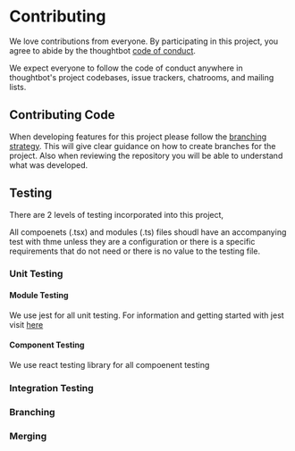 # Contributing

We love contributions from everyone.
By participating in this project,
you agree to abide by the thoughtbot [code of conduct].

We expect everyone to follow the code of conduct
anywhere in thoughtbot's project codebases,
issue trackers, chatrooms, and mailing lists.

## Contributing Code

When developing features for this project please follow the [branching strategy][branching_strategy_url]. This will give clear guidance on how to create branches for the project. Also when reviewing the repository you will be able to understand what was developed.

## Testing

There are 2 levels of testing incorporated into this project,

All compoenets (.tsx) and modules (.ts) files shoudl have an accompanying test with thme unless they are a configuration or there is a specific requirements that do not need or there is no value to the testing file.

### Unit Testing

#### Module Testing

We use jest for all unit testing. For information and getting started with jest visit [here][jest_url]

#### Component Testing

We use react testing library for all compoenent testing

### Integration Testing

### Branching

### Merging


<!-- Links  -->
[code of conduct]: https://thoughtbot.com/open-source-code-of-conduct
[branching_strategy_url]: ./BRANCHING_STRATEGY.md
[jest_url]: https://jestjs.io/docs/getting-started
